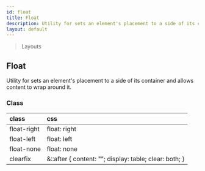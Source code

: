 ```yaml
---
id: float
title: Float
description: Utility for sets an element's placement to a side of its container and allows content to wrap around it.
layout: default
---
```


> Layouts

## Float

Utility for sets an element's placement to a side of its container and allows content to wrap around it.

### Class

| <span class="px-3 py-1 text-white bg-charcoal-100 rounded-full">class</span> | <span class="px-3 py-1 text-white bg-charcoal-100 rounded-full">css</span> |
|:--|:--|
| float-right | float: right |
| float-left | float: left |
| float-none | float: none |
| clearfix | <y>&::after { content: ""; display: table; clear: both; }</y> |

